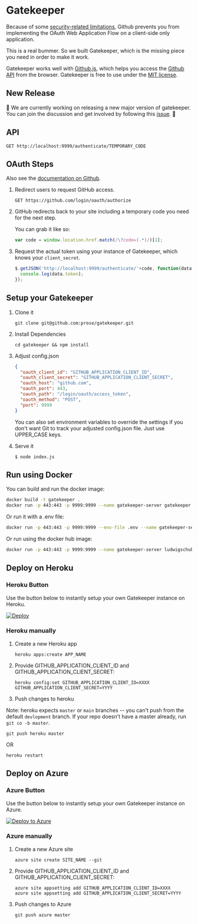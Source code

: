 Gatekeeper
==========

Because of some [security-related limitations](http://blog.vjeux.com/2012/javascript/github-oauth-login-browser-side.html), Github prevents you from implementing the OAuth Web Application Flow on a client-side only application.

This is a real bummer. So we built Gatekeeper, which is the missing piece you need in order to make it work.

Gatekeeper works well with [Github.js](http://github.com/michael/github), which helps you access the [Github API](http://developer.github.com/v3/) from the browser. Gatekeeper is free to use under the [MIT license](https://github.com/prose/gatekeeper/blob/master/LICENSE).

## New Release

:tada: We are currently working on releasing a new major version of gatekeeper. You can join the discussion and get involved by following this [issue](https://github.com/prose/gatekeeper/issues/38). :tada:

## API

```
GET http://localhost:9999/authenticate/TEMPORARY_CODE
```

## OAuth Steps

Also see the [documentation on Github](http://developer.github.com/v3/oauth/).

1. Redirect users to request GitHub access.

   ```
   GET https://github.com/login/oauth/authorize
   ```

2. GitHub redirects back to your site including a temporary code you need for the next step.

   You can grab it like so:

   ```js
   var code = window.location.href.match(/\?code=(.*)/)[1];
   ```

3. Request the actual token using your instance of Gatekeeper, which knows your `client_secret`.

   ```js
   $.getJSON('http://localhost:9999/authenticate/'+code, function(data) {
     console.log(data.token);
   });
   ```

## Setup your Gatekeeper

1. Clone it

    ```
    git clone git@github.com:prose/gatekeeper.git
    ```

2. Install Dependencies

    ```
    cd gatekeeper && npm install
    ```

3. Adjust config.json

   ```json
   {
     "oauth_client_id": "GITHUB_APPLICATION_CLIENT_ID",
     "oauth_client_secret": "GITHUB_APPLICATION_CLIENT_SECRET",
     "oauth_host": "github.com",
     "oauth_port": 443,
     "oauth_path": "/login/oauth/access_token",
     "oauth_method": "POST",
     "port": 9999
   }
   ```

   You can also set environment variables to override the settings if you don't want Git to track your adjusted config.json file. Just use UPPER_CASE keys.

4. Serve it

   ```
   $ node index.js
   ```

## Run using Docker

You can build and run the docker image:
```bash
docker build -t gatekeeper .
docker run -p 443:443 -p 9999:9999 --name gatekeeper-server gatekeeper
```

Or run it with a .env file:
```bash
docker run -p 443:443 -p 9999:9999 --env-file .env --name gatekeeper-server gatekeeper
```

Or run using the docker hub image:
```bash
docker run -p 443:443 -p 9999:9999 --name gatekeeper-server ludwigschubi/gatekeeper
```

## Deploy on Heroku

### Heroku Button

Use the button below to instantly setup your own Gatekeeper instance on Heroku.

[![Deploy](https://www.herokucdn.com/deploy/button.png)](https://heroku.com/deploy)

### Heroku manually

1. Create a new Heroku app

   ```
   heroku apps:create APP_NAME
   ```

3. Provide GITHUB_APPLICATION_CLIENT_ID and GITHUB_APPLICATION_CLIENT_SECRET:

   ```
   heroku config:set GITHUB_APPLICATION_CLIENT_ID=XXXX GITHUB_APPLICATION_CLIENT_SECRET=YYYY
   ```

4. Push changes to heroku

Note: heroku expects `master` or `main` branches -- you can't push from the default `devlopment` branch. If your repo doesn't have a master already, run `git co -b master`.

   ```
   git push heroku master
   ```

OR

   ```
   heroku restart
   ```

## Deploy on Azure

### Azure Button

Use the button below to instantly setup your own Gatekeeper instance on Azure.

[![Deploy to Azure](http://azuredeploy.net/deploybutton.png)](https://azuredeploy.net/)

### Azure manually

1. Create a new Azure site

   ```
   azure site create SITE_NAME --git
   ```

2. Provide GITHUB_APPLICATION_CLIENT_ID and GITHUB_APPLICATION_CLIENT_SECRET:

   ```
   azure site appsetting add GITHUB_APPLICATION_CLIENT_ID=XXXX
   azure site appsetting add GITHUB_APPLICATION_CLIENT_SECRET=YYYY
   ```

3. Push changes to Azure

   ```
   git push azure master
   ```
